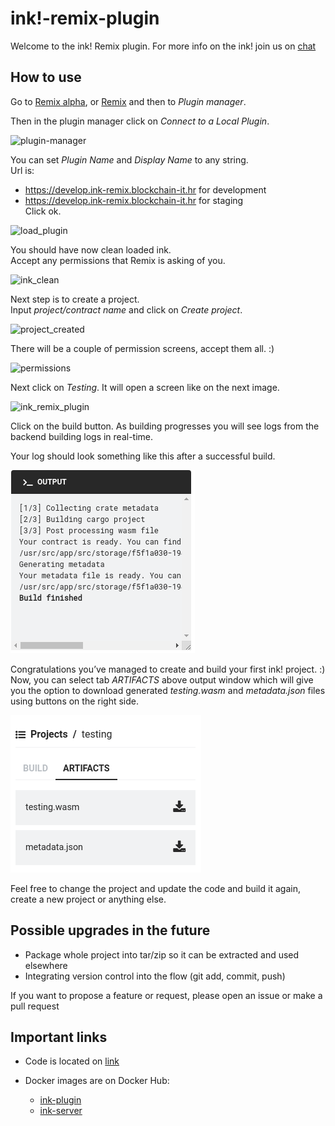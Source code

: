 # ink!-remix-plugin

Welcome to the ink! Remix plugin.
For more info on the ink! join us on [chat](https://riot.im/app/#/room/#ink:matrix.parity.io)

## How to use

Go to [Remix alpha](https://remix-alpha.ethereum.org/), or [Remix](https://remix.ethereum.org/) and then to *Plugin manager*.

Then in the plugin manager click on *Connect to a Local Plugin*.

![plugin-manager](static/plugin_manager.png)

You can set *Plugin Name* and *Display Name* to any string.  
Url is: 
* <https://develop.ink-remix.blockchain-it.hr> for development
* <https://develop.ink-remix.blockchain-it.hr> for staging  
Click ok.

![load_plugin](static/load_plugin.png)

You should have now clean loaded ink.  
Accept any permissions that Remix is asking of you.

![ink_clean](static/ink_clean.png)

Next step is to create a project.  
Input *project/contract name* and click on *Create project*.

![project_created](static/project_created.png)

There will be a couple of permission screens, accept them all. :)

![permissions](static/permissions.png)

Next click on *Testing*. It will open a screen like on the next image.

![ink_remix_plugin](static/building.png)

Click on the build button. As building progresses you will see logs from the backend building logs in real-time.  

Your log should look something like this after a successful build.  

![finished_output](static/finished_output.png)

Congratulations you’ve managed to create and build your first ink! project. :)  
Now, you can select tab *ARTIFACTS* above output window which will give you the option to download generated *testing.wasm* and *metadata.json* files using buttons on the right side.

![artifacts](static/artifacts.png)

Feel free to change the project and update the code and build it again, create a new project or anything else.

## Possible upgrades in the future

* Package whole project into tar/zip so it can be extracted and used elsewhere
* Integrating version control into the flow (git add, commit, push)

If you want to propose a feature or request, please open an issue or make a pull request

## Important links

* Code is located on [link](https://github.com/blockchain-it-hr/ink-remix-plugin)

* Docker images are on Docker Hub:
  * [ink-plugin](https://hub.docker.com/repository/docker/blockchainit/ink-plugin)
  * [ink-server](https://hub.docker.com/repository/docker/blockchainit/ink-server)
